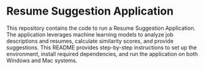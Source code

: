 # Resume Suggestion Application

This repository contains the code to run a Resume Suggestion Application. The application leverages machine learning models to analyze job descriptions and resumes, calculate similarity scores, and provide suggestions. This README provides step-by-step instructions to set up the environment, install required dependencies, and run the application on both Windows and Mac systems.

